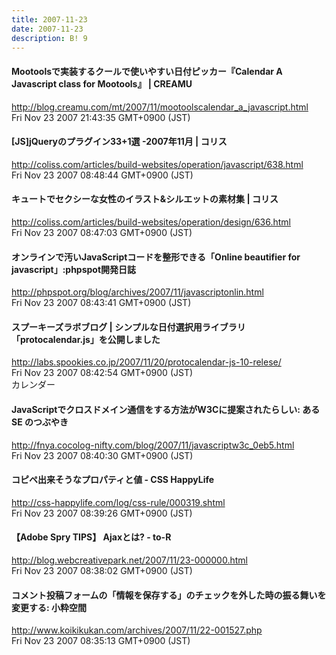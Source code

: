 ```yaml
---
title: 2007-11-23
date: 2007-11-23
description: B! 9
---
```


#### Mootoolsで実装するクールで使いやすい日付ピッカー『Calendar A Javascript class for Mootools』 | CREAMU
http://blog.creamu.com/mt/2007/11/mootoolscalendar_a_javascript.html<br>
Fri Nov 23 2007 21:43:35 GMT+0900 (JST)<br>


####   [JS]jQueryのプラグイン33+1選 -2007年11月 | コリス
http://coliss.com/articles/build-websites/operation/javascript/638.html<br>
Fri Nov 23 2007 08:48:44 GMT+0900 (JST)<br>


####   キュートでセクシーな女性のイラスト&シルエットの素材集 | コリス
http://coliss.com/articles/build-websites/operation/design/636.html<br>
Fri Nov 23 2007 08:47:03 GMT+0900 (JST)<br>


#### オンラインで汚いJavaScriptコードを整形できる「Online beautifier for javascript」:phpspot開発日誌
http://phpspot.org/blog/archives/2007/11/javascriptonlin.html<br>
Fri Nov 23 2007 08:43:41 GMT+0900 (JST)<br>


#### スプーキーズラボブログ | シンプルな日付選択用ライブラリ「protocalendar.js」を公開しました
http://labs.spookies.co.jp/2007/11/20/protocalendar-js-10-relese/<br>
Fri Nov 23 2007 08:42:54 GMT+0900 (JST)<br>
カレンダー


#### JavaScriptでクロスドメイン通信をする方法がW3Cに提案されたらしい: ある SE のつぶやき
http://fnya.cocolog-nifty.com/blog/2007/11/javascriptw3c_0eb5.html<br>
Fri Nov 23 2007 08:40:30 GMT+0900 (JST)<br>


#### コピペ出来そうなプロパティと値 - CSS HappyLife
http://css-happylife.com/log/css-rule/000319.shtml<br>
Fri Nov 23 2007 08:39:26 GMT+0900 (JST)<br>


#### 【Adobe Spry TIPS】 Ajaxとは? - to-R
http://blog.webcreativepark.net/2007/11/23-000000.html<br>
Fri Nov 23 2007 08:38:02 GMT+0900 (JST)<br>


#### コメント投稿フォームの「情報を保存する」のチェックを外した時の振る舞いを変更する: 小粋空間
http://www.koikikukan.com/archives/2007/11/22-001527.php<br>
Fri Nov 23 2007 08:35:13 GMT+0900 (JST)<br>


